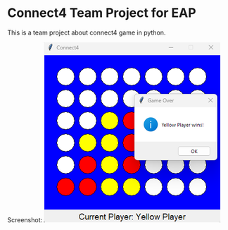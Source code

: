 # Connect4 Team Project for EAP

This is a team project about connect4 game in python.

Screenshot:
![](resources/screenshot-1.png)